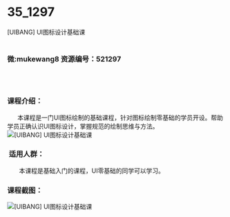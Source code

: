 # 35_1297
[UIBANG] UI图标设计基础课
<br/></br>
<h3>微:mukewang8 资源编号：521297</h3>
<br/></br>
<h3>课程介绍：</h3>
<div>&nbsp;&nbsp;&nbsp;&nbsp;&nbsp; 本课程是一门<a title="查看与 UI 相关的文章" target="_blank">UI</a>图标绘制的基础课程，针对图标绘制零基础的学员开设。帮助学员正确认识UI图标设计，掌握规范的绘制思维与方法。</div>
<div class="info-desc">
<div class="js-video-btn video-btn"><img src="https://www.ko996.com/wp-content/uploads/img/2018/03/2-132.png" alt="[UIBANG] UI图标设计基础课"></div>
<h3>&nbsp;适用人群：</h3>
<div>
<div class="content-box">&nbsp;&nbsp;&nbsp;&nbsp;&nbsp;&nbsp; 本课程是基础入门的课程，UI零基础的同学可以学习。</div>
</div>
<h3>课程截图：</h3>
<p><img src="https://www.ko996.com/wp-content/uploads/img/2018/03/3-134-300x201.png" alt="[UIBANG] UI图标设计基础课"></p>


			
</div>
